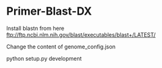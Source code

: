 # Primer-Blast-DX

Install blastn from here
ftp://ftp.ncbi.nlm.nih.gov/blast/executables/blast+/LATEST/

Change the content of genome_config.json

python setup.py development
